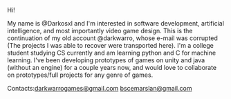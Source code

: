 Hi!

My name is @Darkosxl and I'm interested in software development, artificial intelligence, and most importantly video game design. 
This is the continuation of my old account @darkwarro, whose e-mail was corrupted (The projects I was able to recover were transported here). I'm a college student studying CS currently and am learning python and C for machine learning. I've been developing prototypes of games on unity and java (without an engine) for a couple years now, and would love to collaborate on prototypes/full projects for any genre of games.

Contacts:darkwarrogames@gmail.com
bscemarslan@gmail.com


